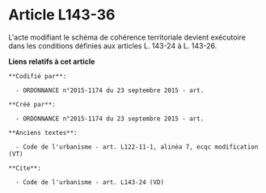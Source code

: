 # Article L143-36

L'acte modifiant le schéma de cohérence territoriale devient exécutoire dans les conditions définies aux articles L. 143-24 à
L. 143-26.

**Liens relatifs à cet article**

	**Codifié par**:

	  - ORDONNANCE n°2015-1174 du 23 septembre 2015 - art.

	**Créé par**:

	  - ORDONNANCE n°2015-1174 du 23 septembre 2015 - art.

	**Anciens textes**:

	  - Code de l'urbanisme - art. L122-11-1, alinéa 7, ecqc modification (VT)

	**Cite**:

	  - Code de l'urbanisme - art. L143-24 (VD)
